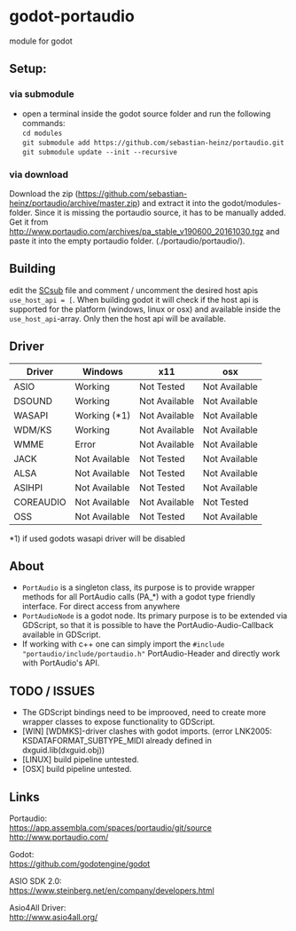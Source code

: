 godot-portaudio
===
module for godot

## Setup:
### via submodule
- open a terminal inside the godot source folder and run the following commands:  
`cd modules`  
`git submodule add https://github.com/sebastian-heinz/portaudio.git`  
`git submodule update --init --recursive`  

### via download 
Download the zip (https://github.com/sebastian-heinz/portaudio/archive/master.zip) and extract it into the godot/modules-folder.
Since it is missing the portaudio source, it has to be manually added. Get it from http://www.portaudio.com/archives/pa_stable_v190600_20161030.tgz and paste it into the empty portaudio folder. (./portaudio/portaudio/).

## Building
edit the [SCsub](./SCsub) file and comment / uncomment the desired host apis `use_host_api = [`.
When building godot it will check if the host api is supported for the platform (windows, linux or osx) and available inside the `use_host_api`-array. Only then the host api will be available.

## Driver

| Driver    | Windows       | x11           | osx 
| --------- | ------------- | ------------- |  ------------ |
| ASIO      | Working       | Not Tested    | Not Available |
| DSOUND    | Working       | Not Available | Not Available |
| WASAPI    | Working (*1)  | Not Available | Not Available |
| WDM/KS    | Working       | Not Available | Not Available |
| WMME      | Error         | Not Available | Not Available |
| JACK      | Not Available | Not Tested    | Not Available |
| ALSA      | Not Available | Not Tested    | Not Available |
| ASIHPI    | Not Available | Not Tested    | Not Available |
| COREAUDIO | Not Available | Not Available | Not Tested    |
| OSS       | Not Available | Not Tested    | Not Available |

*1) if used godots wasapi driver will be disabled

## About
- `PortAudio` is a singleton class, its purpose is to provide wrapper methods for all PortAudio calls (PA_*) with a godot type friendly interface. For direct access from anywhere
- `PortAudioNode` is a godot node. Its primary purpose is to be extended via GDScript, so that it is possible to have the PortAudio-Audio-Callback available in GDScript.
- If working with c++ one can simply import the `#include "portaudio/include/portaudio.h"` PortAudio-Header and directly work with PortAudio's API.

## TODO / ISSUES
- The GDScript bindings need to be improoved, need to create more wrapper classes to expose functionality to GDScript.
- [WIN] [WDMKS]-driver clashes with godot imports. (error LNK2005: KSDATAFORMAT_SUBTYPE_MIDI already defined in dxguid.lib(dxguid.obj))
- [LINUX] build pipeline untested.
- [OSX] build pipeline untested.

## Links
Portaudio:  
https://app.assembla.com/spaces/portaudio/git/source  
http://www.portaudio.com/  
  
Godot:  
https://github.com/godotengine/godot  
  
ASIO SDK 2.0:  
https://www.steinberg.net/en/company/developers.html  

Asio4All Driver:  
http://www.asio4all.org/

